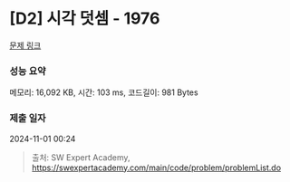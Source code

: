 # [D2] 시각 덧셈 - 1976 

[문제 링크](https://swexpertacademy.com/main/code/problem/problemDetail.do?contestProbId=AV5PttaaAZIDFAUq) 

### 성능 요약

메모리: 16,092 KB, 시간: 103 ms, 코드길이: 981 Bytes

### 제출 일자

2024-11-01 00:24



> 출처: SW Expert Academy, https://swexpertacademy.com/main/code/problem/problemList.do